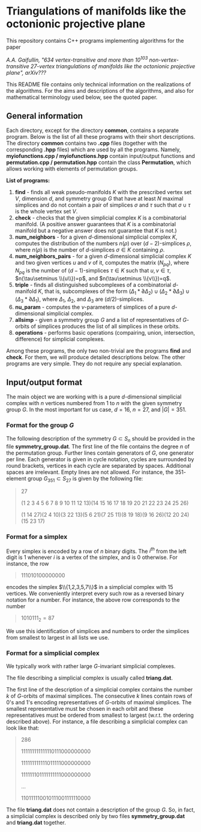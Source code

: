 # Triangulations of manifolds like the octonionic projective plane

This repository contains C++ programs implementing algorithms for the paper 

*A.A. Gaifullin, "634 vertex-transitive and more than $10^{103}$ non-vertex-transitive 27-vertex triangulations of manifolds like the octonionic projective plane", arXiv???*

This README file contains only technical information on the realizations of the algorithms. For the aims and descriptions of the algorithms, and also for mathematical terminology used below, see the quoted paper.

## General information

Each directory, except for the directory **common**, contains a separate program. Below is the list of all these programs with their short descriptions. The directory **common** contains two **.cpp** files (together with the corresponding **.hpp** files) which are used by all the programs. Namely, **myiofunctions.cpp / myiofunctions.hpp** contain input/output functions and **permutation.cpp / permutation.hpp** contain the class **Permutation**, which allows working with elements of permutation groups.

**List of programs:**

1. **find** - finds all weak pseudo-manifolds $K$ with the prescribed vertex set $V$, dimension $d$, and symmetry group $G$ that have at least $N$ maximal simplices and do not contain a pair of simplices $\sigma$ and $\tau$ such that $\sigma\cup\tau$ is the whole vertex set $V$. 
2. **check** - checks that the given simplicial complex $K$ is a combinatorial manifold. (A positive answer guarantees that $K$ is a combinatorial manifold but a negative answer does not guarantee that $K$ is not.)
3. **num_neighbors** - for a given $d$-dimensional simplicial complex $K$, computes the distribution of the numbers $n(\rho)$ over $(d-2)$-simplices $\rho$, where $n(\rho)$ is the number of $d$-simplices $\sigma\in K$ containing $\rho$. 
4. **num_neighbors_pairs** - for a given $d$-dimensional simplicial complex $K$ and two given vertices $u$ and $v$ of it, computes the matrix $(N_{pq})$, where $N_{pq}$ is the number of $(d-1)$-simplices $\tau\in K$ such that $u,v\in\tau$, $n(\tau\setminus \\{u\\})=p$, and $n(\tau\setminus \\{v\\})=q$. 
5. **triple** - finds all distinguished subcomplexes of a combinatorial $d$-manifold $K$, that is, subcomplexes of the form $(\Delta_1*\partial\Delta_2)\cup(\Delta_2*\partial\Delta_3)\cup(\Delta_3*\partial\Delta_1)$, where $\Delta_1$, $\Delta_2$, and $\Delta_3$ are $(d/2)$-simplices.
6. **nu_param** - computes the $\nu$-parameters of simplices of a pure $d$-dimensional simplicial complex.
7. **allsimp** - given a symmetry group $G$ and a list of representatives of $G$-orbits of simplices produces the list of all simplices in these orbits.
8. **operations** - performs basic operations (compairing, union, intersection, difference) for simplicial complexes.  

Among these programs, the only two non-trivial are the programs **find** and **check**. For them, we will produce detailed descriptions below. The other programs are very simple. They do not require any special explanation.

## Input/output format

The main object we are working with is a pure $d$-dimensional simplicial complex with $n$ vertices numbered from $1$ to $n$ with the given symmetry group $G$. In the most important for us case, $d=16$, $n=27$, and $|G|=351$. 

### Format for the group $G$

The following description of the symmetry $G\subset S_n$ should be provided in the file **symmetry_group.dat**. The first line of the file contains the degree $n$ of the permutation group. Further lines contain generators of $G$, one generator per line. Each generator is given in cycle notation, cycles are surrounded by round brackets, vertices in each cycle are separated by spaces. Additional spaces are irrelevant. Empty lines are not allowed.  For instance, the $351$-element group $G_{351}\subset S_{27}$ is given by the following file:

>27
>
>(1 2 3 4 5 6 7 8 9 10 11 12 13)(14 15 16 17 18 19 20 21 22 23 24 25 26)
>
>(1 14 27)(2 4 10)(3 22 13)(5 6 21)(7 25 11)(8 19 18)(9 16 26)(12 20 24)(15 23 17)

### Format for a simplex

Every simplex is encoded by a row of $n$ binary digits. The $i^{th}$ from the left digit is 1 whenever $i$ is a vertex of the simplex, and is 0 otherwise. For instance, the row

>111010100000000

encodes the simplex $\\{1,2,3,5,7\\}$ in a simplicial complex with 15 vertices. We conveniently interpret every such 
row as a reversed binary notation for a number. For instance, the above row corresponds to the number

> $1010111_2=87$ 

We use this identification of simplices and numbers to order the simplices from smallest to largest in all lists we use.

### Format for a simplicial complex

We typically work with rather large $G$-invariant simplicial complexes.

The file describing a simplicial complex is usually called **triang.dat**.

The first line of the description of a simplicial complex contains the number $k$ of $G$-orbits of maximal simplices. The consecutive $k$ lines contain rows of 0's and 1's encoding representatives of $G$-orbits of maximal simplices. The smallest representative must be chosen in each orbit and these representatives must be ordered from smallest to largest (w.r.t. the ordering described above). For instance, a file describing a simplicial complex can look like that:

>286
>
>111111111111110111000000000
>
>111111111111011111000000000
>
>111111101111111111000000000
>
>...
>
>110111110010111001111110000

The file **triang.dat** does not contain a description of the group $G$. So, in fact, a simplicial complex is described only by two files **symmetry_group.dat** and **triang.dat** together. 
